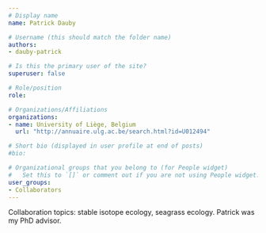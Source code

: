 ```yaml
---
# Display name
name: Patrick Dauby

# Username (this should match the folder name)
authors:
- dauby-patrick

# Is this the primary user of the site?
superuser: false

# Role/position
role: 

# Organizations/Affiliations
organizations:
- name: University of Liège, Belgium 
  url: "http://annuaire.ulg.ac.be/search.html?id=U012494"

# Short bio (displayed in user profile at end of posts)
#bio: 

# Organizational groups that you belong to (for People widget)
#   Set this to `[]` or comment out if you are not using People widget.
user_groups:
- Collaborators
---
```

Collaboration topics: stable isotope ecology, seagrass ecology. Patrick was my PhD advisor.
